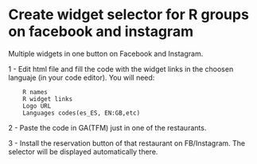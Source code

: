 # Create widget selector for R groups on facebook and instagram

Multiple widgets in one button on Facebook and Instagram. 


1 - Edit html file and fill the code with the widget links in the choosen languaje (in your code editor). You will need:

		R names
		R widget links
		Logo URL
		Languages codes(es_ES, EN:GB,etc)

2 - Paste the code in GA(TFM) just in one of the restaurants.

3 - Install the reservation button of that restaurant on FB/Instagram. The selector will be displayed automatically there.
